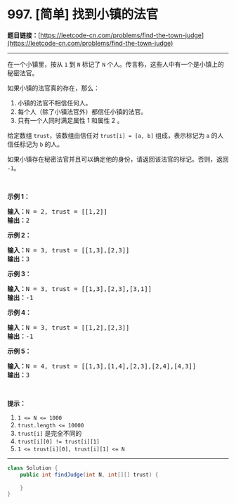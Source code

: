 # 997. [简单] 找到小镇的法官

**题目链接：**[https://leetcode-cn.com/problems/find-the-town-judge](https://leetcode-cn.com/problems/find-the-town-judge)

---

<div class="content__1Y2H">
 <div class="notranslate">
  <p>在一个小镇里，按从 <code>1</code> 到 <code>N</code> 标记了&nbsp;<code>N</code> 个人。传言称，这些人中有一个是小镇上的秘密法官。</p> 
  <p>如果小镇的法官真的存在，那么：</p> 
  <ol> 
   <li>小镇的法官不相信任何人。</li> 
   <li>每个人（除了小镇法官外）都信任小镇的法官。</li> 
   <li>只有一个人同时满足属性 1 和属性 2 。</li> 
  </ol> 
  <p>给定数组&nbsp;<code>trust</code>，该数组由信任对 <code>trust[i] = [a, b]</code>&nbsp;组成，表示标记为 <code>a</code> 的人信任标记为 <code>b</code> 的人。</p> 
  <p>如果小镇存在秘密法官并且可以确定他的身份，请返回该法官的标记。否则，返回 <code>-1</code>。</p> 
  <p>&nbsp;</p> 
  <p><strong>示例 1：</strong></p> 
  <pre class="language-text"><strong>输入：</strong>N = 2, trust = [[1,2]]
<strong>输出：</strong>2
</pre> 
  <p><strong>示例 2：</strong></p> 
  <pre class="language-text"><strong>输入：</strong>N = 3, trust = [[1,3],[2,3]]
<strong>输出：</strong>3
</pre> 
  <p><strong>示例 3：</strong></p> 
  <pre class="language-text"><strong>输入：</strong>N = 3, trust = [[1,3],[2,3],[3,1]]
<strong>输出：</strong>-1
</pre> 
  <p><strong>示例 4：</strong></p> 
  <pre class="language-text"><strong>输入：</strong>N = 3, trust = [[1,2],[2,3]]
<strong>输出：</strong>-1
</pre> 
  <p><strong>示例 5：</strong></p> 
  <pre class="language-text"><strong>输入：</strong>N = 4, trust = [[1,3],[1,4],[2,3],[2,4],[4,3]]
<strong>输出：</strong>3</pre> 
  <p>&nbsp;</p> 
  <p><strong>提示：</strong></p> 
  <ol> 
   <li><code>1 &lt;= N &lt;= 1000</code></li> 
   <li><code>trust.length &lt;= 10000</code></li> 
   <li><code>trust[i]</code>&nbsp;是完全不同的</li> 
   <li><code>trust[i][0] != trust[i][1]</code></li> 
   <li><code>1 &lt;= trust[i][0], trust[i][1] &lt;= N</code></li> 
  </ol> 
 </div>
</div>

---

```java
class Solution {
    public int findJudge(int N, int[][] trust) {
        
    }
}
```